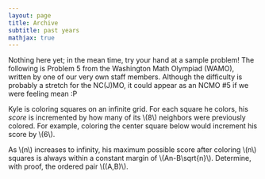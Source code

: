 ```yaml
---
layout: page
title: Archive
subtitle: past years
mathjax: true
---
```


Nothing here yet; in the mean time, try your hand at a sample problem!
The following is Problem 5 from the Washington Math Olympiad (WAMO), written by one of our very own staff members.
Although the difficulty is probably a stretch for the NC(J)MO, it could appear as an NCMO #5 if we were feeling mean :P

Kyle is coloring squares on an infinite grid.
For each square he colors, his *score* is incremented by how many of its \\(8\\) neighbors were previously colored.
For example, coloring the center square below would increment his score by \\(6\\).

As \\(n\\) increases to infinity, his maximum possible score after coloring \\(n\\) squares is always within a constant margin of \\(An-B\sqrt{n}\\).
Determine, with proof, the ordered pair \\((A,B)\\).
